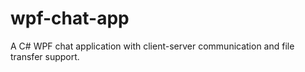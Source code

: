 # wpf-chat-app
A C# WPF chat application with client-server communication and file transfer support.
